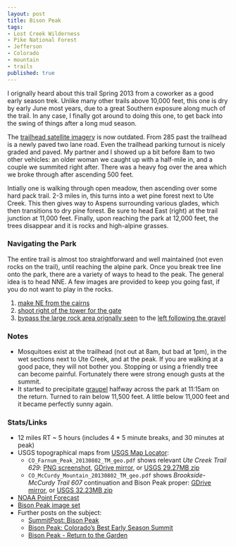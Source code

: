 ```yaml
---
layout: post
title: Bison Peak
tags:
- Lost Creek Wilderness
- Pike National Forest
- Jefferson
- Colorado
- mountain
- trails
published: true
---
```

I orignally heard about this trail Spring 2013 from a coworker as a good early season trek.
Unlike many other trails above 10,000 feet, this one is dry by early June most years,
due to a great Southern exposure along much of the trail.
In any case, I finally got around to doing this one, to get back into the swing of things
after a long mud season.

The
[trailhead satellite imagery](https://www.google.com/maps/@39.1980679,-105.5533043,97m/data=!3m1!1e3)
is now outdated. From 285 past the trailhead is a newly paved two lane road.
Even the trailhead parking turnout is nicely graded and paved. My partner and I showed up
a bit before 8am to two other vehicles: an older woman we caught up with a half-mile in,
and a couple we summited right after.
There was a heavy fog over the area which we broke through after ascending 500 feet.

Intially one is walking through open meadow, then ascending over some hard pack trail.
2-3 miles in, this turns into a wet pine forest next to Ute Creek. This then gives way to
Aspens surrounding various glades, which then transitions to dry pine forest.
Be sure to head East (right) at the trail junction at 11,000 feet. Finally, upon
reaching the park at 12,000 feet, the trees disappear and it is rocks and high-alpine grasses.


### Navigating the Park
The entire trail is almost too straightforward and well maintained (not even rocks on the trail),
until reaching the alpine park.
Once you break tree line onto the park, there are a variety of ways to head to the peak.
The general idea is to head NNE. A few images are provided to keep you going fast,
if you do not want to play in the rocks.

1. [make NE from the cairns](https://www.dropbox.com/s/0wd5tkmua7bdmfw/2014-07-13%2011.25.46.jpg)
2. [shoot right of the tower for the gate](https://www.dropbox.com/s/nfc96l5hfkwshbk/2014-07-13%2011.23.36.jpg)
3. [bypass the large rock area orignally seen](https://www.dropbox.com/s/p5u57btdi3e2s8e/2014-07-13%2011.18.13.jpg)
to the [left following the gravel](https://www.dropbox.com/s/7u52inffpbei3m9/2014-07-13%2011.18.17.jpg)


### Notes
- Mosquitoes exist at the trailhead (not out at 8am, but bad at 1pm),
in the wet sections next to Ute Creek, and at the peak.
If you are walking at a good pace, they will not bother you.
Stopping or using a friendly tree can become painful.
Fortunately there were strong enough gusts at the summit.
- It started to precipitate [graupel](http://en.wikipedia.org/wiki/Graupel) halfway across
the park at 11:15am on the return. Turned to rain below 11,500 feet. A little below
11,000 feet and it became perfectly sunny again.


### Stats/Links
- 12 miles RT ~ 5 hours (includes 4 * 5 minute breaks, and 30 minutes at peak)
- USGS topographical maps from
[USGS Map Locator](http://store.usgs.gov/b2c_usgs/usgs/maplocator/(xcm=r3standardpitrex_prd&layout=6_1_61_90&uiarea=2&ctype=areaDetails&carea=0000000009)/.do):
    - `CO_Farnum_Peak_20130802_TM_geo.pdf` shows relevant _Ute Creek Trail 629_:
    [PNG screenshot](https://drive.google.com/file/d/0B0yT30uCaFvvLXZwNWFSU2o2Mkk/edit?usp=sharing),
    [GDrive mirror](https://drive.google.com/file/d/0B0yT30uCaFvvNmZJNzdvZWFibEU/edit?usp=sharing),
    or [USGS 29.27MB zip](http://ims.er.usgs.gov/gda_services/download?item_id=5958912)
    - `CO_McCurdy_Mountain_20130802_TM_geo.pdf` shows _Brookside-McCurdy Trail 607_ continuation and Bison Peak proper:
    [GDrive mirror](https://drive.google.com/file/d/0B0yT30uCaFvvbXFIM0JpLWdtSjg/edit?usp=sharing),
    or [USGS 32.23MB zip](http://ims.er.usgs.gov/gda_services/download?item_id=5958940)
- [NOAA Point Forecast](http://forecast.weather.gov/MapClick.php?lat=39.2384473&lon=-105.4978593)
- [Bison Peak image set](https://www.dropbox.com/sc/7i4f5pbiwbngzh4/AAAsCIazhkhVRtLsgbq9t9EWa)
- Further posts on the subject:
    - [SummitPost: Bison Peak](http://www.summitpost.org/bison-peak/151572)
    - [Bison Peak: Colorado’s Best Early Season Summit](http://www.elevationoutdoors.com/blogs/colorado-mountain-air/bison-peak-colorados-best-early-season-summit/)
    - [Bison Peak - Return to the Garden](http://www.14ers.com/php14ers/tripreport.php?trip=11460)
